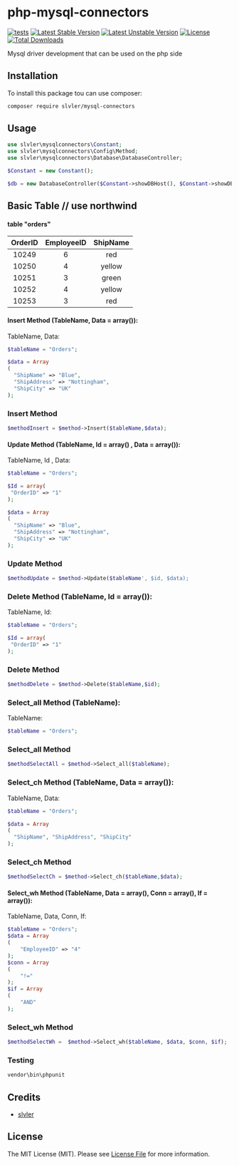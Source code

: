 # php-mysql-connectors

[![tests](https://github.com/slvler/php-mysql-connectors/actions/workflows/tests.yml/badge.svg)](https://github.com/slvler/php-mysql-connectors)
[![Latest Stable Version](https://poser.pugx.org/slvler/mysql-connectors/v)](https://packagist.org/packages/slvler/mysql-connectors) 
[![Latest Unstable Version](https://poser.pugx.org/slvler/mysql-connectors/v/unstable)](https://packagist.org/packages/slvler/mysql-connectors) 
[![License](https://poser.pugx.org/slvler/mysql-connectors/license)](https://packagist.org/packages/slvler/mysql-connectors)
[![Total Downloads](https://poser.pugx.org/slvler/mysql-connectors/downloads)](https://packagist.org/packages/slvler/mysql-connectors)

Mysql driver development that can be used on the php side

## Installation

To install this package tou can use composer:

```bash
composer require slvler/mysql-connectors
```
## Usage 

```php
use slvler\mysqlconnectors\Constant;
use slvler\mysqlconnectors\Config\Method;
use slvler\mysqlconnectors\Database\DatabaseController;

$Constant = new Constant();

$db = new DatabaseController($Constant->showDBHost(), $Constant->showDBName(), $Constant->showDBUser(), $Constant->showDBPassword(), $Constant->showConnection());

```

Basic Table // use northwind
------------

#### table "orders"

| OrderID   | EmployeeID  | ShipName
|:-----------:|:------------:|:------------:|
| 10249       |     6    |     red    
| 10250       |     4    |     yellow  
| 10251       |     3    |     green   
| 10252       |     4    |     yellow    
| 10253       |     3    |     red    



#### Insert Method (TableName, Data = array()):

TableName, Data:

```php
$tableName = "Orders";

$data = Array
(
  "ShipName" => "Blue",
  "ShipAddress" => "Nottingham",
  "ShipCity" => "UK"
);
```
### Insert Method
```php
$methodInsert = $method->Insert($tableName,$data);
```
#### Update Method (TableName, Id = array() , Data = array()):
TableName, Id , Data:
```php
$tableName = "Orders";

$Id = array(
 "OrderID" => "1"
);

$data = Array
(
  "ShipName" => "Blue",
  "ShipAddress" => "Nottingham",
  "ShipCity" => "UK"
);
```

### Update Method
```php
$methodUpdate = $method->Update($tableName', $id, $data);
```

### Delete Method (TableName, Id = array()):
TableName, Id:

```php
$tableName = "Orders";

$Id = array(
 "OrderID" => "1"
);

```
### Delete Method
```php
$methodDelete = $method->Delete($tableName,$id);
```
### Select_all Method (TableName):
TableName:
```php
$tableName = "Orders";
```
### Select_all Method
```php
$methodSelectAll = $method->Select_all($tableName);
```
### Select_ch Method (TableName, Data = array()):
TableName, Data:

```php
$tableName = "Orders";

$data = Array
(
  "ShipName", "ShipAddress", "ShipCity"
);

```
### Select_ch Method
```php
$methodSelectCh = $method->Select_ch($tableName,$data);
```
#### Select_wh Method (TableName, Data = array(), Conn = array(), If = array()):
TableName, Data, Conn, If:
```php
$tableName = "Orders";
$data = Array
(  
    "EmployeeID" => "4"
);
$conn = Array
(  
    "!="
);
$if = Array
(  
    "AND"
);
```
### Select_wh Method
```php
$methodSelectWh =  $method->Select_wh($tableName, $data, $conn, $if);
```
### Testing

```bash
vendor\bin\phpunit
```
## Credits
- [slvler](https://github.com/slvler)

## License
The MIT License (MIT). Please see [License File](https://github.com/slvler/slvler/blob/main/LICENSE.md) for more information.
